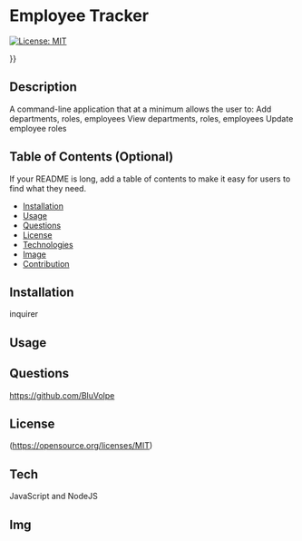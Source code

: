 # Employee Tracker

  [![License: MIT](https://img.shields.io/badge/License-MIT-yellow.svg)](https://opensource.org/licenses/MIT)
    
  }}
  
## Description
A command-line application that at a minimum allows the user to:  Add departments, roles, employees  View departments, roles, employees  Update employee roles
## Table of Contents (Optional)
If your README is long, add a table of contents to make it easy for users to find what they need.
- [Installation](#installation)
- [Usage](#usage)
- [Questions](#questions)
- [License](#license)
- [Technologies](#tech)
- [Image](#img)
- [Contribution](#contribution)
## Installation
inquirer
## Usage

## Questions
https://github.com/BluVolpe
## License

 (https://opensource.org/licenses/MIT)

## Tech
JavaScript and NodeJS
## Img